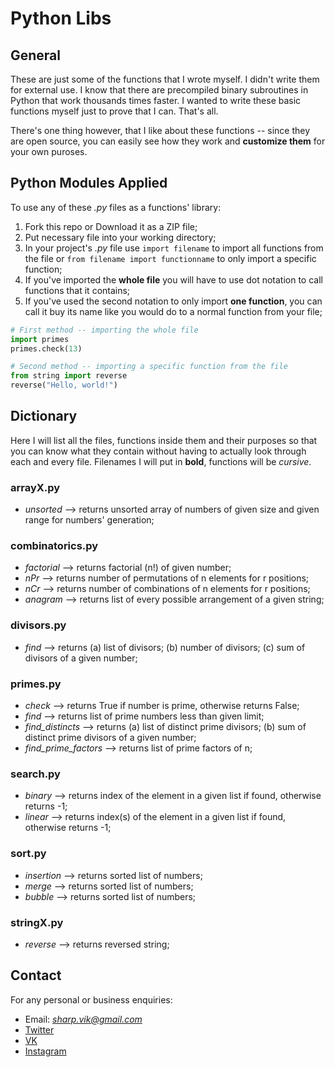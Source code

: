# Python Libs

## General

These are just some of the functions that I wrote myself. I didn't write them for external use. I know that there are precompiled binary subroutines in Python that work thousands times faster. I wanted to write these basic functions myself just to prove that I can. That's all.

There's one thing however, that I like about these functions -- since they are open source, you can easily see how they work and **customize them** for your own puroses.

## Python Modules Applied

To use any of these _.py_ files as a functions' library:

1. Fork this repo or Download it as a ZIP file;
2. Put necessary file into your working directory;
3. In your project's _.py_ file use `import filename` to import all functions from the file or `from filename import functionname` to only import a specific function;
4. If you've imported the **whole file** you will have to use dot notation to call functions that it contains;
5. If you've used the second notation to only import **one function**, you can call it buy its name like you would do to a normal function from your file;

```python
# First method -- importing the whole file
import primes
primes.check(13)
```

```python
# Second method -- importing a specific function from the file
from string import reverse
reverse("Hello, world!")
```

## Dictionary

Here I will list all the files, functions inside them and their purposes so that you can know what they contain without having to actually look through each and every file. Filenames I will put in **bold**, functions will be *cursive*.

### arrayX.py

+ *unsorted* --> returns unsorted array of numbers of given size and given range for numbers' generation;

### combinatorics.py

+ *factorial* --> returns factorial (n!) of given number;
+ *nPr* --> returns number of permutations of n elements for r positions;
+ *nCr* --> returns number of combinations of n elements for r positions;
+ *anagram* --> returns list of every possible arrangement of a given string;

### divisors.py

+ *find* --> returns (a) list of divisors; (b) number of divisors; (c) sum of divisors of a given number;

### primes.py

+ *check* --> returns True if number is prime, otherwise returns False;
+ *find* --> returns list of prime numbers less than given limit;
+ *find_distincts* --> returns (a) list of distinct prime divisors; (b) sum of distinct prime divisors of a given number;
+ *find_prime_factors* --> returns list of prime factors of n;

### search.py

+ *binary* --> returns index of the element in a given list if found, otherwise returns -1;
+ *linear* --> returns index(s) of the element in a given list if found, otherwise returns -1;

### sort.py

+ *insertion* --> returns sorted list of numbers;
+ *merge* --> returns sorted list of numbers;
+ *bubble* --> returns sorted list of numbers;

### stringX.py

+ *reverse* --> returns reversed string;

## Contact

For any personal or business enquiries:

+ Email: *sharp.vik@gmail.com*
+ [Twitter](https://twitter.com/sharp_vik)
+ [VK](https://vk.com/perigrinus)
+ [Instagram](https://www.instagram.com/viktooooor)